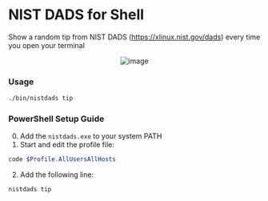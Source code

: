 # NIST DADS for Shell

Show a random tip from NIST DADS (https://xlinux.nist.gov/dads) every time you open your terminal

<div align="center">
  
![image](https://github.com/user-attachments/assets/34029c0c-ec66-4933-819a-29c91ca2c59e)

</div>

### Usage

```sh
./bin/nistdads tip
```

### PowerShell Setup Guide

0. Add the `nistdads.exe` to your system PATH
1. Start and edit the profile file:

```powershell
code $Profile.AllUsersAllHosts
```

2. Add the following line:

```
nistdads tip
```

